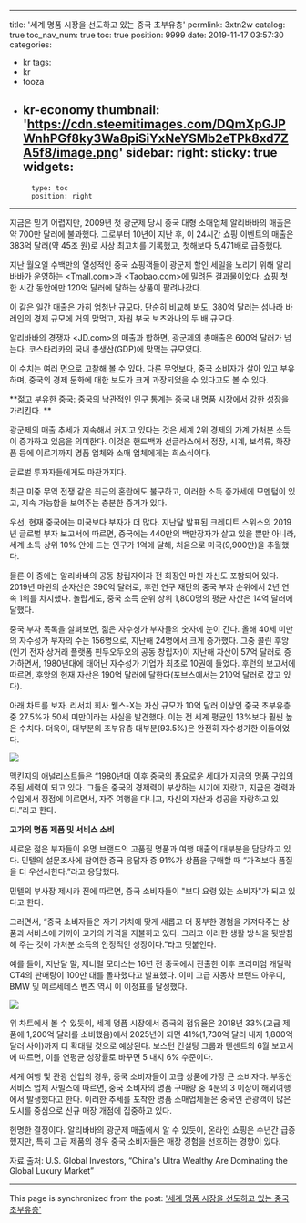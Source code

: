 
---
title: '세계 명품 시장을 선도하고 있는 중국 초부유층'
permlink: 3xtn2w
catalog: true
toc_nav_num: true
toc: true
position: 9999
date: 2019-11-17 03:57:30
categories:
- kr
tags:
- kr
- tooza
- kr-economy
thumbnail: 'https://cdn.steemitimages.com/DQmXpGJPWnhPGf8ky3Wa8piSiYxNeYSMb2eTPk8xd7ZA5f8/image.png'
sidebar:
    right:
        sticky: true
widgets:
    -
        type: toc
        position: right
---


지금은 믿기 어렵지만, 2009년 첫 광군제 당시 중국 대형 소매업체 알리바바의 매출은 약 700만 달러에 불과했다. 그로부터 10년이 지난 후, 이 24시간 쇼핑 이벤트의 매출은 383억 달러(약 45조 원)로 사상 최고치를 기록했고, 첫해보다 5,471배로 급증했다. 

지난 월요일 수백만의 열성적인 중국 쇼핑객들이 광군제 할인 세일을 노리기 위해 알리바바가 운영하는 <Tmall.com>과 <Taobao.com>에 밀려든 결과물이었다. 쇼핑 첫 한 시간 동안에만 120억 달러에 달하는 상품이 팔려나갔다.  

이 같은 일간 매출은 가히 엄청난 규모다. 단순히 비교해 봐도, 380억 달러는 섬나라 바레인의 경제 규모에 거의 맞먹고, 자원 부국 보츠와나의 두 배 규모다. 

알리바바의 경쟁자 <JD.com>의 매출과 합하면, 광군제의 총매출은 600억 달러가 넘는다. 코스타리카의 국내 총생산(GDP)에 맞먹는 규모였다.  

이 수치는 여러 면으로 고찰해 볼 수 있다. 다른 무엇보다, 중국 소비자가 살아 있고 부유하며, 중국의 경제 둔화에 대한 보도가 크게 과장되었을 수 있다고도 볼 수 있다. 

**젊고 부유한 중국: 중국의 낙관적인 인구 통계는 중국 내 명품 시장에서 강한 성장을 가리킨다. **

광군제의 매출 추세가 지속해서 커지고 있다는 것은 세계 2위 경제의 가계 가처분 소득이 증가하고 있음을 의미한다. 이것은 핸드백과 선글라스에서 정장, 시계, 보석류, 화장품 등에 이르기까지 명품 업체와 소매 업체에게는 희소식이다. 

글로벌 투자자들에게도 마찬가지다. 

최근 미중 무역 전쟁 같은 최근의 혼란에도 불구하고, 이러한 소득 증가세에 모멘텀이 있고, 지속 가능함을 보여주는 충분한 증거가 있다. 

우선, 현재 중국에는 미국보다 부자가 더 많다. 지난달 발표된 크레디트 스위스의 2019년 글로벌 부자 보고서에 따르면, 중국에는 440만의 백만장자가 살고 있을 뿐만 아니라, 세계 소득 상위 10% 안에 드는 인구가 1억에 달해, 처음으로 미국(9,900만)을 추월했다. 

물론 이 중에는 알리바바의 공동 창립자이자 전 회장인 마윈 자신도 포함되어 있다. 2019년 마윈의 순자산은 390억 달러로, 후런 연구 재단의 중국 부자 순위에서 2년 연속 1위를 차지했다. 놀랍게도, 중국 소득 순위 상위 1,800명의 평균 자산은 14억 달러에 달했다. 

중국 부자 목록을 살펴보면, 젊은 자수성가 부자들의 숫자에 눈이 간다. 올해 40세 미만의 자수성가 부자의 수는 156명으로, 지난해 24명에서 크게 증가했다. 그중 콜린 후앙(인기 전자 상거래 플랫폼 핀두오두오의 공동 창립자)이 지난해 자산이 57억 달러로 증가하면서, 1980년대에 태어난 자수성가 기업가 최초로 10권에 들었다. 후런의 보고서에 따르면, 후앙의 현재 자산은 190억 달러에 달한다(포브스에서는 210억 달러로 잡고 있다). 

아래 차트를 보자. 리서치 회사 웰스-X는 자산 규모가 10억 달러 이상인 중국 초부유층 중 27.5%가 50세 미만이라는 사실을 발견했다. 이는 전 세계 평균인 13%보다 훨씬 높은 수치다. 더욱이, 대부분의 초부유층 대부분(93.5%)은 완전히 자수성가한 이들이었다. 

![](https://cdn.steemitimages.com/DQmXpGJPWnhPGf8ky3Wa8piSiYxNeYSMb2eTPk8xd7ZA5f8/image.png)

맥킨지의 애널리스트들은 “1980년대 이후 중국의 풍요로운 세대가 지금의 명품 구입의 주된 세력이 되고 있다. 그들은 중국의 경제력이 부상하는 시기에 자랐고, 지금은 경력과 수입에서 정점에 이르면서, 자주 여행을 다니고, 자신의 자산과 성공을 자랑하고 있다.”라고 한다. 

**고가의 명품 제품 및 서비스 소비** 

새로운 젊은 부자들이 유명 브랜드의 고품질 명품과 여행 매출의 대부분을 담당하고 있다. 민텔의 설문조사에 참여한 중국 응답자 중 91%가 상품을 구매할 때 “가격보다 품질을 더 우선시한다.”라고 응답했다. 

민텔의 부사장 제시카 진에 따르면, 중국 소비자들이 "보다 요령 있는 소비자"가 되고 있다고 한다.  

그러면서, “중국 소비자들은 자기 가치에 맞게 새롭고 더 풍부한 경험을 가져다주는 상품과 서비스에 기꺼이 고가의 가격을 지불하고 있다. 그리고 이러한 생활 방식을 뒷받침해 주는 것이 가처분 소득의 안정적인 성장이다.”라고 덧붙인다.  

예를 들어, 지난달 말, 제너럴 모터스는 16년 전 중국에서 진출한 이후 프리미엄 캐딜락 CT4의 판매량이 100만 대를 돌파했다고 발표했다. 이미 고급 자동차 브랜드 아우디, BMW 및 메르세데스 벤츠 역시 이 이정표를 달성했다. 

![](https://cdn.steemitimages.com/DQmacJM9E1FkFfLWnKB5t6uZy2AJcrYajKdfaRQ2vDx7bfu/image.png)

위 차트에서 볼 수 있듯이, 세계 명품 시장에서 중국의 점유율은 2018년 33%(고급 제품에 1,200억 달러를 소비했음)에서 2025년이 되면 41%(1,730억 달러 내지 1,800억 달러 사이)까지 더 확대될 것으로 예상된다. 보스턴 컨설팅 그룹과 텐센트의 6월 보고서에 따르면, 이를 연평균 성장률로 바꾸면 5 내지 6% 수준이다.  

세계 여행 및 관광 산업의 경우, 중국 소비자들이 고급 상품에 가장 큰 소비자다. 부동산 서비스 업체 사빌스에 따르면, 중국 소비자의 명품 구매량 중 4분의 3 이상이 해외여행에서 발생했다고 한다. 이러한 추세를 포착한 명품 소매업체들은 중국인 관광객이 많은 도시를 중심으로 신규 매장 개점에 집중하고 있다. 

현명한 결정이다. 알리바바의 광군제 매출에서 알 수 있듯이, 온라인 쇼핑은 수년간 급증했지만, 특히 고급 제품의 경우 중국 소비자들은 매장 경험을 선호하는 경향이 있다. 

자료 출처: U.S. Global Investors, “China's Ultra Wealthy Are Dominating the Global Luxury Market”

- - -

This page is synchronized from the post: ['세계 명품 시장을 선도하고 있는 중국 초부유층'](https://steemit.com/@pius.pius/3xtn2w)
